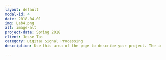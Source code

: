 ```yaml
---
layout: default
modal-id: 4
date: 2018-04-01
img: Lab4.png
alt: image-alt
project-date: Spring 2018
client: Jesse Tao 
category: Digital Signal Processing
description: Use this area of the page to describe your project. The icon above is part of a free icon set by <a href="https://sellfy.com/p/8Q9P/jV3VZ/">Flat Icons</a>. On their website, you can download their free set with 16 icons, or you can purchase the entire set with 146 icons for only $12!

---
```

